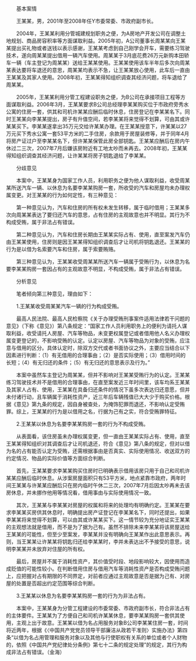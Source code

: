 　　基本案情

　　王某某，男，2001年至2008年任Y市委常委、市政府副市长。

　　2004年，王某某利用分管城建规划职务之便，为A房地产开发公司在调整土地规划、商品房容积率等方面谋取利益。2005年初，A公司董事长周某某向王某某提出买礼物或者送钱以表示感谢，王某某考虑到自己刚学会开车，需要练习驾驶技术，遂向周某某提出借用一辆汽车使用。周某某于3月底花费26万元新购本田轿车一辆（车主登记为周某某）送给王某某使用。王某某使用该车半年后多次向周某某表达要将车退还的意思，周某某均表示不急，让王某某放心使用，此车后一直由王某某及其家人使用。2008年初，王某某得知组织调查其经济问题，将车退给了周某某。

　　2005年，王某某利用分管工程建设职务之便，为B公司在承接项目工程等方面谋取利益。2006年3月，王某某要求B公司总经理李某某购买位于市政府旁秀水公寓的住房一套，供其和司机许某某应酬后临时休息，住房登记在李某某名下。同时王某某向李某某提出，房子有升值空间，若李某某将来觉得不划算，可由其或许某某买下。李某某遂拿出35万元交给许某某办理。在王某某授意下，许某某以27万元买下秀水公寓一套53平方米的二手住房，余款用于房屋装修等，并于同年4月将房产证过户至李某某名下，但许某某保管此房全部钥匙。王某某应酬后在房内午休过二三次，2007年7月后嫌该房附近有工地太吵而未再去。2008年初，王某某得知组织调查其经济问题，让许某某将房子钥匙退给了李某某。

　　分歧意见

　　本案中，王某某身为国家工作人员，利用职务之便为他人谋取利益，收受周某某所送汽车一辆、以休息为名要李某某购房一套，所收受的汽车和房屋均未办理权属变更。对王某某的行为如何定性，有三种意见：

　　第一种意见认为，汽车和住房的所有权未发生转移，属于临时借用；王某某多次向周某某表达了要归还汽车的意思，占有住房的主观故意也并不明显。其行为不构成受贿，属于非法占有错误。

　　第二种意见认为，汽车和住房长期由王某某实际占有、使用，直至案发汽车仍由王某某使用，住房则是因王某某得知组织调查后才让司机将钥匙退还。王某某的行为是以借为名索要汽车和住房，属于索要贿赂。

　　第三种意见认为，王某某收受周某某所送汽车一辆属于受贿行为，以休息为名要李某某购房一套因占有的主观故意不明显，不构成受贿，属于非法占有错误。

　　分析意见

　　笔者倾向第三种意见，理由如下：

　　1.王某某收受周某某汽车一辆的行为构成受贿。

　　最高人民法院、最高人民检察院《关于办理受贿刑事案件适用法律若干问题的意见》（下称《意见》）第八条规定：“国家工作人员利用职务上的便利为请托人谋取利益，收受请托人房屋、汽车等物品，未变更权属登记或者借用他人名义办理权属变更登记的，不影响受贿的认定。认定以房屋、汽车等物品为对象的受贿，应注意与借用的区分。具体认定时，除双方交代或者书面协议之外，主要应当结合以下因素进行判断：（1）有无借用的合理事由；（2）是否实际使用；（3）借用时间的长短；（4）有无归还的条件；（5）有无归还的意思表示及行为。”

　　本案中虽然车主登记为周某某，但并不影响对王某某受贿行为的认定。王某某练习驾驶技术并不是借用的合理事由，在直至案发近三年时间里，该车均系王某某及其家人占有、使用，王某某在具备归还条件的情况下虽多次表达归还意愿，但并未付诸行动，且车辆属于消耗性资产，近三年后车辆残值已大大少于购买价格。根据《意见》第九条的规定，因自身被查处，为掩饰犯罪而退还，不影响认定受贿罪。综上，王某某的行为是以借用之名，行据为己有之实，符合受贿罪特征。

　　2.王某某以休息为名要李某某购房一套的行为不构成受贿。

　　从表面看，该住房虽未办理权属变更，但一直由王某某实际占有、使用，直至王某某得知组织对其调查后才让司机退还，符合《意见》第八条的规定，但对以借为名的占有能否认定为受贿，还需根据事由是否真实、实际使用情况、收送双方的约定情况、物品的实际价值等方面综合判断。

　　首先，王某某要求李某某购买住房时已明确表示借用该房只用于自己和司机许某某应酬后临时休息。从涉案房屋面积只有53平方米，地点紧靠市政府，两年时间王某某与许某某应酬后只在房内临时午休二三次，2007年7月后因太吵再未去该房休息，并未挪作他用等情况看，借用事由与实际使用情况一致。

　　其次，王某某与李某某对房屋的权属和将来的处理均有明确约定。王某某在要求李某某买房供其休息时，明确提出房产证登记在李某某名下，同时还提出，如果李某某将来觉得不划算，可以由其或许某某买下。这一情节较为充分地证实王某某的主观想法就是借用，而不是为了据为己有。虽然不排除未来李某某将该房屋送给王某某的可能性，但至少至案发，李某某并没有明确向王某某作出此意思表示。再则，当王某某让许某某将钥匙归还给李某某时，李并未表达出不予接受的意思，说明李某某并未放弃对住屋的所有权。

　　最后，房屋并不属于消耗性资产，其价值受时段、地段影响较大，因使用而造成贬值的可能性较小。在判断借用住房与借用汽车等消耗性资产是否构成受贿问题上，应把握对占有期限的不同界定，对前者应通过主观故意是否是据为己有、对房屋的处置是否超出约定范围等综合判断。

　　3.王某某以休息为名要李某某购房一套的行为为非法占有。

　　本案中，王某某身为分管工程建设的市委常委、市政府副市长，符合非法占有的主体要件。王某某为了方便自己和司机许某某休息，要李某某购房一套供其使用，主观上出于故意。王某某以借为名占用服务对象B公司李某某住房一套，时间将近两年，根据《〈中国共产党党员领导干部廉洁从政若干准则〉实施办法》第四条“以借为名占用管理和服务对象以及其他与行使职权有关系的单位或者个人财物的，依照《中国共产党纪律处分条例》第七十二条的规定处理”的规定，其行为构成非法占有错误。（金海）